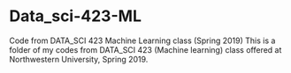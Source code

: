 # Data_sci-423-ML
Code from DATA_SCI 423 Machine Learning class (Spring 2019)
This is a folder of my codes from DATA_SCI 423 (Machine learning) class offered at Northwestern University, Spring 2019.
